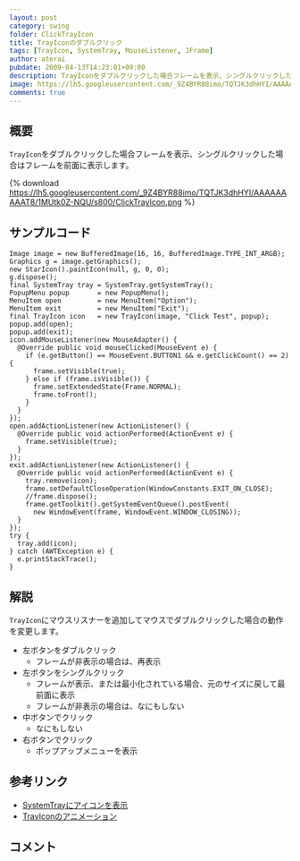 ```yaml
---
layout: post
category: swing
folder: ClickTrayIcon
title: TrayIconのダブルクリック
tags: [TrayIcon, SystemTray, MouseListener, JFrame]
author: aterai
pubdate: 2009-04-13T14:23:01+09:00
description: TrayIconをダブルクリックした場合フレームを表示、シングルクリックした場合はフレームを前面に表示します。
image: https://lh5.googleusercontent.com/_9Z4BYR88imo/TQTJK3dhHYI/AAAAAAAAAT8/1MUtk0Z-NQU/s800/ClickTrayIcon.png
comments: true
---
```

## 概要
`TrayIcon`をダブルクリックした場合フレームを表示、シングルクリックした場合はフレームを前面に表示します。

{% download https://lh5.googleusercontent.com/_9Z4BYR88imo/TQTJK3dhHYI/AAAAAAAAAT8/1MUtk0Z-NQU/s800/ClickTrayIcon.png %}

## サンプルコード
<pre class="prettyprint"><code>Image image = new BufferedImage(16, 16, BufferedImage.TYPE_INT_ARGB);
Graphics g = image.getGraphics();
new StarIcon().paintIcon(null, g, 0, 0);
g.dispose();
final SystemTray tray = SystemTray.getSystemTray();
PopupMenu popup       = new PopupMenu();
MenuItem open         = new MenuItem("Option");
MenuItem exit         = new MenuItem("Exit");
final TrayIcon icon   = new TrayIcon(image, "Click Test", popup);
popup.add(open);
popup.add(exit);
icon.addMouseListener(new MouseAdapter() {
  @Override public void mouseClicked(MouseEvent e) {
    if (e.getButton() == MouseEvent.BUTTON1 &amp;&amp; e.getClickCount() == 2) {
      frame.setVisible(true);
    } else if (frame.isVisible()) {
      frame.setExtendedState(Frame.NORMAL);
      frame.toFront();
    }
  }
});
open.addActionListener(new ActionListener() {
  @Override public void actionPerformed(ActionEvent e) {
    frame.setVisible(true);
  }
});
exit.addActionListener(new ActionListener() {
  @Override public void actionPerformed(ActionEvent e) {
    tray.remove(icon);
    frame.setDefaultCloseOperation(WindowConstants.EXIT_ON_CLOSE);
    //frame.dispose();
    frame.getToolkit().getSystemEventQueue().postEvent(
      new WindowEvent(frame, WindowEvent.WINDOW_CLOSING));
  }
});
try {
  tray.add(icon);
} catch (AWTException e) {
  e.printStackTrace();
}
</code></pre>

## 解説
`TrayIcon`にマウスリスナーを追加してマウスでダブルクリックした場合の動作を変更します。

- 左ボタンをダブルクリック
    - フレームが非表示の場合は、再表示
- 左ボタンをシングルクリック
    - フレームが表示、または最小化されている場合、元のサイズに戻して最前面に表示
    - フレームが非表示の場合は、なにもしない
- 中ボタンでクリック
    - なにもしない
- 右ボタンでクリック
    - ポップアップメニューを表示

<!-- dummy comment line for breaking list -->

## 参考リンク
- [SystemTrayにアイコンを表示](https://ateraimemo.com/Swing/SystemTray.html)
- [TrayIconのアニメーション](https://ateraimemo.com/Swing/AnimatedTrayIcon.html)

<!-- dummy comment line for breaking list -->

## コメント
